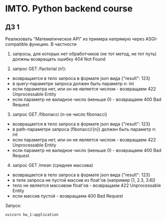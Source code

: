 # IMTO. Python backend course

## ДЗ 1

Реализовать "Математическое API" из примера напрямую через ASGI-compatible функцию. В частности

1. запросы, для которых нет обработчиков (не тот метод, не тот путь) должны возвращать ошибку 404 Not Found
  
2. запрос GET /factorial (n!):
  - возвращается в тело запроса в формате json вида {"result": 123}
  - в query-параметре запроса должен быть параметр n: int
  - если параметра нет, или он не является числом - возвращаем 422 Unprocessable Entity
  - если параметр не валидное число (меньше 0) - возвращаем 400 Bad Request
    
3. запрос GET /fibonacci (n-ое число fibonacci)
  - возвращается в тело запроса в формате json вида {"result": 123}
  - в path-параметре запроса (fibonacci/{n}) должен быть параметр n: int
  - если параметра нет, или он не является числом - возвращаем 422 Unprocessable Entity
  - если параметр не валидное число (меньше 0) - возвращаем 400 Bad Request
    
4. запрос GET /mean (среднее массива)
  - возвращается в тело запроса в формате json вида {"result": 123}
  - в теле запроса не пустой массив из float'ов (например [1, 2.3, 3.6])
  - тело не является массивом float'ов - возвращаем 422 Unprocessable Entity
  - если массив пустой - возвращаем 400 Bad Request

Запуск:
````
uvicorn hw_1:application
````
